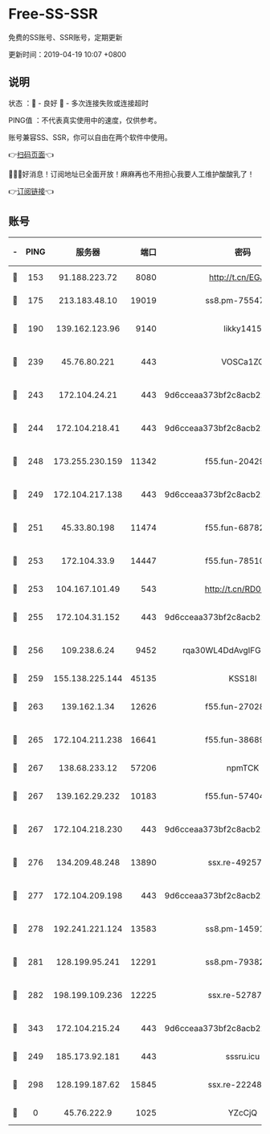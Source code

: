 # Free-SS-SSR

免费的SS账号、SSR账号，定期更新

更新时间：2019-04-19 10:07 +0800

## 说明

状态     ：🙂 - 良好 🙁 - 多次连接失败或连接超时

PING值   ：不代表真实使用中的速度，仅供参考。

账号兼容SS、SSR，你可以自由在两个软件中使用。

👉[扫码页面](https://liesauer.github.io/Free-SS-SSR/)👈

🎉🎉🎉好消息！订阅地址已全面开放！麻麻再也不用担心我要人工维护酸酸乳了！

👉[订阅链接](https://www.liesauer.net/yogurt/subscribe?ACCESS_TOKEN=DAYxR3mMaZAsaqUb)👈

## 账号

|-|PING|服务器|端口|密码|加密方式|区域|
|:----:|:----:|:-----:|-----:|:----:|:----:|:----:|
|🙂|153|91.188.223.72|8080|http://t.cn/EGJIyrl|rc4-md5|RU|
|🙂|175|213.183.48.10|19019|ss8.pm-75547341|rc4-md5|RU|
|🙂|190|139.162.123.96|9140|likky1415|aes-256-cfb|JP|
|🙂|239|45.76.80.221|443|VOSCa1ZG|aes-256-cfb|DE|
|🙂|243|172.104.24.21|443|9d6cceaa373bf2c8acb22e60b6a58be6|aes-256-cfb|US|
|🙂|244|172.104.218.41|443|9d6cceaa373bf2c8acb22e60b6a58be6|aes-256-cfb|US|
|🙂|248|173.255.230.159|11342|f55.fun-20429698|aes-256-cfb|US|
|🙂|249|172.104.217.138|443|9d6cceaa373bf2c8acb22e60b6a58be6|aes-256-cfb|US|
|🙂|251|45.33.80.198|11474|f55.fun-68782976|aes-256-cfb|US|
|🙂|253|172.104.33.9|14447|f55.fun-78510232|aes-256-cfb|SG|
|🙂|253|104.167.101.49|543|http://t.cn/RD0D7sx|rc4-md5|CA|
|🙂|255|172.104.31.152|443|9d6cceaa373bf2c8acb22e60b6a58be6|aes-256-cfb|US|
|🙂|256|109.238.6.24|9452|rqa30WL4DdAvgIFG6Fs3znzTa|aes-256-cfb|FR|
|🙂|259|155.138.225.144|45135|KSS18l|rc4-md5|US|
|🙂|263|139.162.1.34|12626|f55.fun-27028669|aes-256-cfb|SG|
|🙂|265|172.104.211.238|16641|f55.fun-38689817|aes-256-cfb|US|
|🙂|267|138.68.233.12|57206|npmTCK|rc4-md5|US|
|🙂|267|139.162.29.232|10183|f55.fun-57404828|aes-256-cfb|SG|
|🙂|267|172.104.218.230|443|9d6cceaa373bf2c8acb22e60b6a58be6|aes-256-cfb|US|
|🙂|276|134.209.48.248|13890|ssx.re-49257265|aes-256-cfb|US|
|🙂|277|172.104.209.198|443|9d6cceaa373bf2c8acb22e60b6a58be6|aes-256-cfb|US|
|🙂|278|192.241.221.124|13583|ss8.pm-14591915|aes-256-cfb|US|
|🙂|281|128.199.95.241|12291|ss8.pm-79382755|aes-256-cfb|SG|
|🙂|282|198.199.109.236|12225|ssx.re-52787591|aes-256-cfb|US|
|🙂|343|172.104.215.24|443|9d6cceaa373bf2c8acb22e60b6a58be6|aes-256-cfb|US|
|🙂|249|185.173.92.181|443|sssru.icu|rc4-md5|RU|
|🙂|298|128.199.187.62|15845|ssx.re-22248043|aes-256-cfb|SG|
|🙁|0|45.76.222.9|1025|YZcCjQ|rc4-md5|JP|
